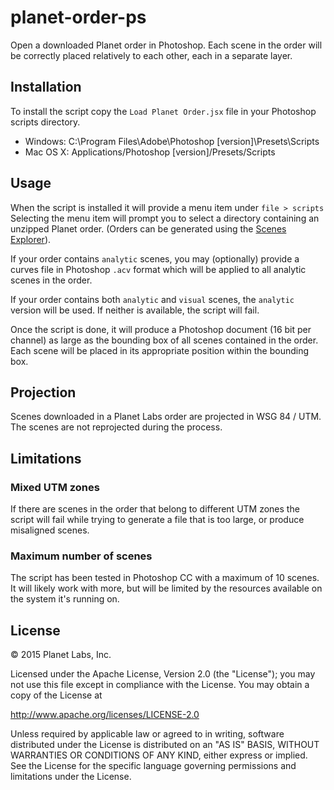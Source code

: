 # planet-order-ps
Open a downloaded Planet order in Photoshop. Each scene in the order will be
correctly placed relatively to each other, each in a separate layer.

## Installation
To install the script copy the `Load Planet Order.jsx` file in your Photoshop
scripts directory.
  * Windows: C:\Program Files\Adobe\Photoshop [version]\Presets\Scripts
  * Mac OS X: Applications/Photoshop [version]/Presets/Scripts

## Usage
When the script is installed it will provide a menu item under `file > scripts`
Selecting the menu item will prompt you to select a directory containing an
unzipped Planet order. (Orders can be generated using the
[Scenes Explorer](https://www.planet.com/scenes)).

If your order contains `analytic` scenes, you may (optionally) provide
a curves file in Photoshop `.acv` format which will be applied to all
analytic scenes in the order.

If your order contains both `analytic` and `visual` scenes, the `analytic` version will be used. If neither is available, the script will fail.

Once the script is done, it will produce a Photoshop document (16 bit per channel) as large as the bounding box of all scenes contained in the order. Each scene will be placed in its appropriate position within the bounding box.

## Projection

Scenes downloaded in a Planet Labs order are projected in WSG 84 / UTM. The scenes are not reprojected during the process.

## Limitations

### Mixed UTM zones
If there are scenes in the order that belong to different UTM zones the script will fail while trying to generate a file that is too large, or produce misaligned scenes.

### Maximum number of scenes
The script has been tested in Photoshop CC with a maximum of 10 scenes. It will likely work with more, but will be limited by the resources available on the system it's running on.

## License

© 2015 Planet Labs, Inc.

Licensed under the Apache License, Version 2.0 (the "License");
you may not use this file except in compliance with the License.
You may obtain a copy of the License at

   http://www.apache.org/licenses/LICENSE-2.0

Unless required by applicable law or agreed to in writing, software
distributed under the License is distributed on an "AS IS" BASIS,
WITHOUT WARRANTIES OR CONDITIONS OF ANY KIND, either express or implied.
See the License for the specific language governing permissions and
limitations under the License.
